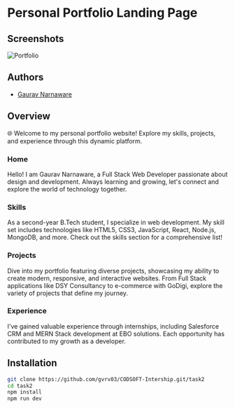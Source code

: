 # Personal Portfolio Landing Page

## Screenshots
![Portfolio](https://github.com/gvrv03/CODSOFT-Intership/assets/129073397/c5551242-5bfc-4ebc-ae34-f5a744b8aaeb)

## Authors
- [Gaurav Narnaware](https://www.instagram.com/its_gvrv)

## Overview
🌐 Welcome to my personal portfolio website! Explore my skills, projects, and experience through this dynamic platform.

### Home
Hello! I am Gaurav Narnaware, a Full Stack Web Developer passionate about design and development. Always learning and growing, let's connect and explore the world of technology together.

### Skills
As a second-year B.Tech student, I specialize in web development. My skill set includes technologies like HTML5, CSS3, JavaScript, React, Node.js, MongoDB, and more. Check out the skills section for a comprehensive list!

### Projects
Dive into my portfolio featuring diverse projects, showcasing my ability to create modern, responsive, and interactive websites. From Full Stack applications like DSY Consultancy to e-commerce with GoDigi, explore the variety of projects that define my journey.

### Experience
I've gained valuable experience through internships, including Salesforce CRM and MERN Stack development at EBO solutions. Each opportunity has contributed to my growth as a developer.

## Installation
```bash
git clone https://github.com/gvrv03/CODSOFT-Intership.git/task2
cd task2
npm install 
npm run dev

